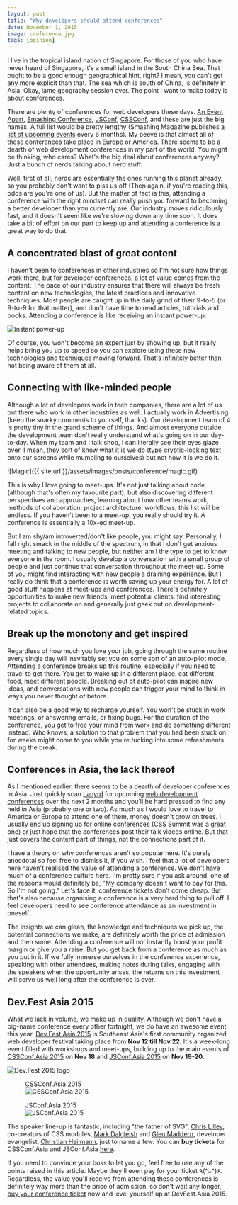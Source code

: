 ```yaml
---
layout: post
title: "Why developers should attend conferences"
date: November 1, 2015
image: conference.jpg
tags: [opinion]
---
```

I live in the tropical island nation of Singapore. For those of you who have never heard of Singapore, it's a small island in the South China Sea. That ought to be a good enough geographical hint, right? I mean, you can't get any more explicit than that. The sea which is south of China, is definitely in Asia. Okay, lame geography session over. The point I want to make today is about conferences.

There are plenty of conferences for web developers these days. [An Event Apart](http://aneventapart.com/), [Smashing Conference](http://smashingconf.com/), [JSConf](http://jsconf.com/), [CSSConf](https://www.youtube.com/user/jsconfeu/playlists), and these are just the big names. A full list would be pretty lengthy (Smashing Magazine publishes [a list of upcoming events](http://www.smashingmagazine.com/2015/06/upcoming-web-design-events-june-december-2015/) every 6 months). My peeve is that almost all of these conferences take place in Europe or America. There seems to be a dearth of web development conferences in my part of the world. You might be thinking, who cares? What's the big deal about conferences anyway? Just a bunch of nerds talking about nerd stuff.

Well, first of all, nerds are essentially the ones running this planet already, so you probably don't want to piss us off (Then again, if you're reading this, odds are you're one of us). But the matter of fact is this, attending a conference with the right mindset can really push you forward to becoming a better developer than you currently are. Our industry moves ridiculously fast, and it doesn't seem like we're slowing down any time soon. It does take a bit of effort on our part to keep up and attending a conference is a great way to do that.

## A concentrated blast of great content

I haven't been to conferences in other industries so I'm not sure how things work there, but for developer conferences, a lot of value comes from the content. The pace of our industry ensures that there will always be fresh content on new technologies, the latest practices and innovative techniques. Most people are caught up in the daily grind of their 9-to-5 (or 9-to-9 for that matter), and don't have time to read articles, tutorials and books. Attending a conference is like receiving an instant power-up. 

<img srcset="{{ site.url }}/assets/images/posts/conference/powerup-480.jpg 480w, {{ site.url }}/assets/images/posts/conference/powerup-640.jpg 640w, {{ site.url }}/assets/images/posts/conference/powerup-960.jpg 960w, {{ site.url }}/assets/images/posts/conference/powerup-1280.jpg 1280w" sizes="(max-width: 400px) 100vw, (max-width: 960px) 75vw, 640px" src="{{ site.url }}/assets/images/posts/conference/powerup-640.jpg" alt="Instant power-up" />

Of course, you won't become an expert just by showing up, but it really helps bring you up to speed so you can explore using these new technologies and techniques moving forward. That's infinitely better than not being aware of them at all.

## Connecting with like-minded people

Although a lot of developers work in tech companies, there are a lot of us out there who work in other industries as well. I actually work in Advertising (keep the snarky comments to yourself, thanks). Our development team of 4 is pretty tiny in the grand scheme of things. And almost everyone outside the development team don't really understand what's going on in our day-to-day. When my team and I talk shop, I can literally see their eyes glaze over. I mean, they sort of know what it is we do (type cryptic-looking text onto our screens while mumbling to ourselves) but not how it is we do it.

![Magic]({{ site.url }}/assets/images/posts/conference/magic.gif)

This is why I love going to meet-ups. It's not just talking about code (although that's often my favourite part), but also discovering different perspectives and approaches, learning about how other teams work, methods of collaboration, project architecture, workflows, this list will be endless. If you haven't been to a meet-up, you really should try it. A conference is essentially a 10x-ed meet-up.

But I am shy/am introverted/don't like people, you might say. Personally, I fall right smack in the middle of the spectrum, in that I don't get anxious meeting and talking to new people, but neither am I the type to get to know everyone in the room. I usually develop a conversation with a small group of people and just continue that conversation throughout the meet-up. Some of you might find interacting with new people a draining experience. But I really do think that a conference is worth saving up your energy for. A lot of good stuff happens at meet-ups and conferences. There's definitely opportunities to make new friends, meet potential clients, find interesting projects to collaborate on and generally just geek out on development-related topics.

## Break up the monotony and get inspired

Regardless of how much you love your job, going through the same routine every single day will inevitably set you on some sort of an auto-pilot mode. Attending a conference breaks up this routine, especially if you need to travel to get there. You get to wake up in a different place, eat different food, meet different people. Breaking out of auto-pilot can inspire new ideas, and conversations with new people can trigger your mind to think in ways you never thought of before.

It can also be a good way to recharge yourself. You won't be stuck in work meetings, or answering emails, or fixing bugs. For the duration of the conference, you get to free your mind from work and do something different instead. Who knows, a solution to that problem that you had been stuck on for weeks might come to you while you're tucking into some refreshments during the break. 

## Conferences in Asia, the lack thereof

As I mentioned earlier, there seems to be a dearth of developer conferences in Asia. Just quickly scan [Lanyrd](http://lanyrd.com/) for upcoming [web development conferences](http://lanyrd.com/topics/web-development/) over the next 2 months and you'll be hard pressed to find any held in Asia (probably one or two). As much as I would love to travel to America or Europe to attend one of them, money doesn't grow on trees. I usually end up signing up for online conferences ([CSS Summit](http://environmentsforhumans.com/2015/css-summit/) was a great one) or just hope that the conferences post their talk videos online. But that just covers the content part of things, not the connections part of it.

I have a theory on why conferences aren't so popular here. It's purely anecdotal so feel free to dismiss it, if you wish. I feel that a lot of developers here haven't realised the value of attending a conference. We don't have much of a conference culture here. I'm pretty sure if you ask around, one of the reasons would definitely be, "My company doesn't want to pay for this. So I'm not going." Let's face it, conference tickets don't come cheap. But that's also because organising a conference is a very hard thing to pull off. I feel developers need to see conference attendance as an investment in oneself. 

The insights we can glean, the knowledge and techniques we pick up, the potential connections we make, are definitely worth the price of admission and then some. Attending a conference will not instantly boost your profit margin or give you a raise. But you get back from a conference as much as you put in it. If we fully immerse ourselves in the conference experience, speaking with other attendees, making notes during talks, engaging with the speakers when the opportunity arises, the returns on this investment will serve us well long after the conference is over.

## Dev.Fest Asia 2015

What we lack in volume, we make up in quality. Although we don't have a big-name conference every other fortnight, we do have an awesome event this year. [Dev.Fest Asia 2015](http://2015.devfest.asia/index.html) is Southeast Asia's first community organized web developer festival taking place from **Nov 12 till Nov 22**. It's a week-long event filled with workshops and meet-ups, building up to the main events of [CSSConf.Asia 2015](http://2015.cssconf.asia/) on **Nov 18** and [JSConf.Asia 2015](http://2015.jsconf.asia/) on **Nov 19-20**. 

<img srcset="{{ site.url }}/assets/images/posts/conference/devfest-450.ong 1.5x, {{ site.url }}/assets/images/posts/conference/devfest-600.png 2x" src="{{ site.url }}/assets/images/posts/conference/devfest-300.png" alt="Dev.Fest 2015 logo" />

<div class="figure-wrapper">
    <figure class="multiple">
        <figcaption>CSSConf.Asia 2015</figcaption>
        <img src="{{ site.url }}/assets/images/posts/conference/cssconfasia.svg" alt="CSSConf.Asia 2015">
    </figure>
    <figure class="multiple">
        <figcaption>JSConf.Asia 2015</figcaption>
        <img src="{{ site.url }}/assets/images/posts/conference/jsconfasia-140.jpg" srcset="{{ site.url }}/assets/images/posts/conference/jsconfasia-210.jpg 1.5x, {{ site.url }}/assets/images/posts/conference/jsconfasia-280.jpg 2x" alt="JSConf.Asia 2015"/>
    </figure>
</div>

The speaker line-up is fantastic, including "the father of SVG", [Chris Lilley](https://twitter.com/svgeesus), co-creators of CSS modules, [Mark Dalgleish](https://twitter.com/markdalgleish) and [Glen Maddern](https://twitter.com/glenmaddern), developer evangelist, [Christian Heilmann](https://twitter.com/codepo8), just to name a few. You can **buy tickets** for CSSConf.Asia and JSConf.Asia [here](https://www.eventnook.com/event/devfestasia2015/register/jscssonly). 

If you need to convince your boss to let you go, feel free to use any of the points raised in this article. Maybe they'll even pay for your ticket 
<span class="kaomoji">٩(^ᴗ^)۶</span>. Regardless, the value you'll receive from attending these conferences is definitely way more than the price of admission, so don't wait any longer, <a href="https://www.eventnook.com/event/devfestasia2015/register/jscssonly">buy your conference ticket</a> now and level yourself up at DevFest.Asia 2015.
